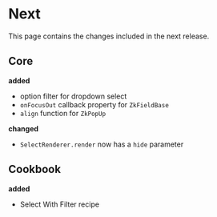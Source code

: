 # Next

This page contains the changes included in the next release.

## Core

**added**

- option filter for dropdown select
- `onFocusOut` callback property for `ZkFieldBase`
- `align` function for `ZkPopUp`

**changed**

- `SelectRenderer.render` now has a `hide` parameter

## Cookbook

**added**

- Select With Filter recipe
